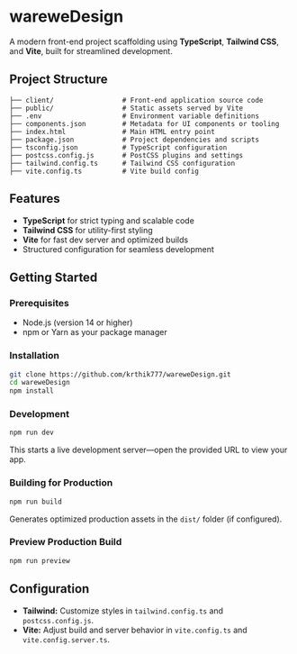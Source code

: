 # wareweDesign

A modern front-end project scaffolding using **TypeScript**, **Tailwind CSS**, and **Vite**, built for streamlined development.

##  Project Structure

```
├── client/                 # Front-end application source code
├── public/                 # Static assets served by Vite
├── .env                    # Environment variable definitions
├── components.json         # Metadata for UI components or tooling
├── index.html              # Main HTML entry point
├── package.json            # Project dependencies and scripts
├── tsconfig.json           # TypeScript configuration
├── postcss.config.js       # PostCSS plugins and settings
├── tailwind.config.ts      # Tailwind CSS configuration
├── vite.config.ts          # Vite build config
```

##  Features

- **TypeScript** for strict typing and scalable code
- **Tailwind CSS** for utility-first styling
- **Vite** for fast dev server and optimized builds
- Structured configuration for seamless development

##  Getting Started

### Prerequisites

- Node.js (version 14 or higher)
- npm or Yarn as your package manager

### Installation

```bash
git clone https://github.com/krthik777/wareweDesign.git
cd wareweDesign
npm install
```

### Development

```bash
npm run dev
```

This starts a live development server—open the provided URL to view your app.

### Building for Production

```bash
npm run build
```

Generates optimized production assets in the `dist/` folder (if configured).

### Preview Production Build

```bash
npm run preview
```


##  Configuration

- **Tailwind:** Customize styles in `tailwind.config.ts` and `postcss.config.js`.
- **Vite:** Adjust build and server behavior in `vite.config.ts` and `vite.config.server.ts`.


